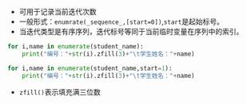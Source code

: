 - 可用于记录当前迭代次数
- 一般形式：`enumrate(_sequence_,[start=0])`,`start`是起始标号。
- 当迭代类型是有序序列，迭代标号等同于当前临时变量在序列中的索引。
```python
for i,name in enumerate(student_name):
    print("编号："+str(i).zfill(3)+"\t学生姓名："+name)
```
```python    
for i,name in enumerate(student_name,start=1):
    print("编号："+str(i).zfill(3)+"\t学生姓名："+name)
```

- `zfill()`表示填充满三位数